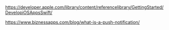 https://developer.apple.com/library/content/referencelibrary/GettingStarted/DevelopiOSAppsSwift/

https://www.biznessapps.com/blog/what-is-a-push-notification/



